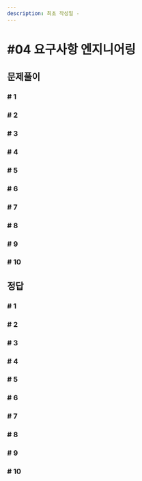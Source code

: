```yaml
---
description: 최초 작성일 -
---
```


# \#04 요구사항 엔지니어링

## 문제풀이

### \# 1 



### \# 2



### \# 3



### \# 4



### \# 5



### \# 6



### \# 7



### \# 8



### \# 9



### \# 10



## 정답

### \# 1 



### \# 2



### \# 3



### \# 4



### \# 5



### \# 6



### \# 7



### \# 8



### \# 9



### \# 10

